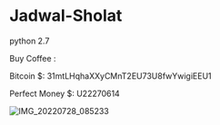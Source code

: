 # Jadwal-Sholat

python 2.7

Buy Coffee :

Bitcoin $: 31mtLHqhaXXyCMnT2EU73U8fwYwigiEEU1

Perfect Money $: U22270614

![IMG_20220728_085233](https://user-images.githubusercontent.com/59664965/181403115-fb7ab72d-7b19-47ec-b3f4-fe239e6c1c0e.jpg)
